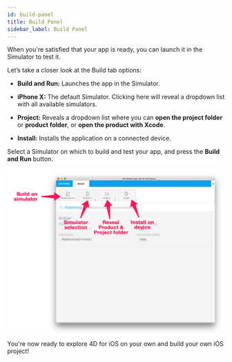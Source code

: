 ```yaml
---
id: build-panel
title: Build Panel
sidebar_label: Build Panel
---
```


When you're satisfied that your app is ready, you can launch it in the Simulator to test it.

Let’s take a closer look at the Build tab options:

* <b>Build and Run:</b> Launches the app in the Simulator.

* <b>iPhone X:</b> The default Simulator. Clicking here will reveal a dropdown list with all available simulators.

* <b>Project:</b> Reveals a dropdown list where you can <b>open the project folder</b> or <b>product folder</b>, or <b>open the product with Xcode</b>.

* <b>Install:</b> Installs the application on a connected device.
 

Select a Simulator on which to build and test your app, and press the <b>Build and Run</b> button.

![alt-text](assets/project-editor/Build-Tab-4D-for-iOS.png)

You're now ready to explore 4D for iOS on your own and build your own iOS project!

